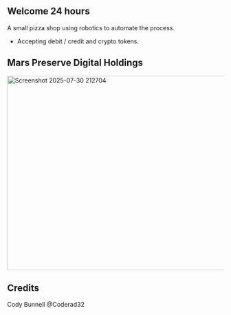 ## Welcome 24 hours 
A small pizza shop using robotics to automate the process.

- Accepting debit / credit and crypto tokens.

## Mars Preserve Digital Holdings
<img width="1108" height="452" alt="Screenshot 2025-07-30 212704" src="https://github.com/user-attachments/assets/9396c823-9811-41f7-b76d-8974d78baf04" />

## Credits 
Cody Bunnell @Coderad32

